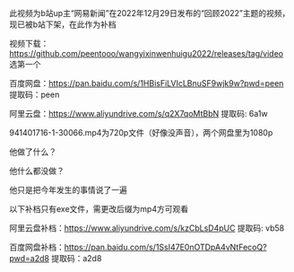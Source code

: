 此视频为b站up主“网易新闻”在2022年12月29日发布的“回顾2022”主题的视频，现已被b站下架，在此作为补档

视频下载：https://github.com/peentooo/wangyixinwenhuigu2022/releases/tag/video 选第一个

百度网盘：https://pan.baidu.com/s/1HBisFiLVIcLBnuSF9wjk9w?pwd=peen 
提取码：peen

阿里云盘：https://www.aliyundrive.com/s/q2X7qoMtBbN
提取码: 6a1w

941401716-1-30066.mp4为720p文件（好像没声音），两个网盘里为1080p

他做了什么？

他什么都没做？

他只是把今年发生的事情说了一遍

以下补档只有exe文件，需更改后缀为mp4方可观看

阿里云盘补档：https://www.aliyundrive.com/s/kzCbLsD4pUC
提取码: vb58

百度网盘补档：https://pan.baidu.com/s/1SsI47E0nOTDpA4vNtFecoQ?pwd=a2d8 
提取码：a2d8
